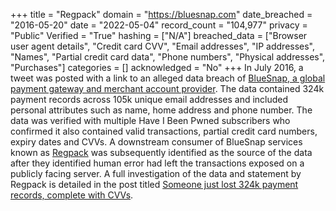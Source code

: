 +++
title = "Regpack"
domain = "https://bluesnap.com"
date_breached = "2016-05-20"
date = "2022-05-04"
record_count = "104,977"
privacy = "Public"
Verified = "True"
hashing = ["N/A"]
breached_data = ["Browser user agent details", "Credit card CVV", "Email addresses", "IP addresses", "Names", "Partial credit card data", "Phone numbers", "Physical addresses", "Purchases"]
categories = []
acknowledged = "No"
+++
In July 2016, a tweet was posted with a link to an alleged data breach of <a href="http://bluesnap.com" target="_blank" rel="noopener">BlueSnap, a global payment gateway and merchant account provider</a>. The data contained 324k payment records across 105k unique email addresses and included personal attributes such as name, home address and phone number. The data was verified with multiple Have I Been Pwned subscribers who confirmed it also contained valid transactions, partial credit card numbers, expiry dates and CVVs. A downstream consumer of BlueSnap services known as <a href="http://www.regpacks.com/" target="_blank" rel="noopener">Regpack</a> was subsequently identified as the source of the data after they identified human error had left the transactions exposed on a publicly facing server. A full investigation of the data and statement by Regpack is detailed in the post titled <a href="https://www.troyhunt.com/someone-just-lost-324k-payment-records-complete-with-cvvs/" target="_blank" rel="noopener">Someone just lost 324k payment records, complete with CVVs</a>.
